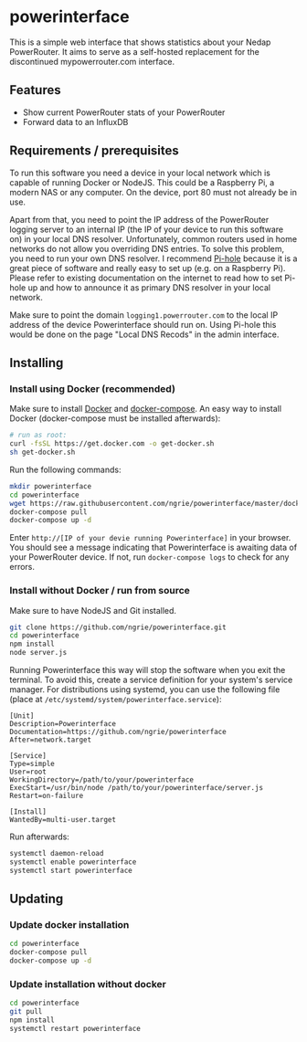 # powerinterface

This is a simple web interface that shows statistics about your Nedap PowerRouter. It aims to serve as a self-hosted replacement for the discontinued mypowerrouter.com interface.

## Features

- Show current PowerRouter stats of your PowerRouter
- Forward data to an InfluxDB

## Requirements / prerequisites

To run this software you need a device in your local network which is capable of running Docker or NodeJS. This could be a Raspberry Pi, a modern NAS or any computer. On the device, port 80 must not already be in use.

Apart from that, you need to point the IP address of the PowerRouter logging server to an internal IP (the IP of your device to run this software on) in your local DNS resolver. Unfortunately, common routers used in home networks do not allow you overriding DNS entries. To solve this problem, you need to run your own DNS resolver. I recommend [Pi-hole](https://pi-hole.net) because it is a great piece of software and really easy to set up (e.g. on a Raspberry Pi). Please refer to existing documentation on the internet to read how to set Pi-hole up and how to announce it as primary DNS resolver in your local network.

Make sure to point the domain `logging1.powerrouter.com` to the local IP address of the device Powerinterface should run on. Using Pi-hole this would be done on the page "Local DNS Recods" in the admin interface.

## Installing

### Install using Docker (recommended)

Make sure to install [Docker](https://docs.docker.com/engine/install/) and [docker-compose](https://docs.docker.com/compose/install/). An easy way to install Docker (docker-compose must be installed afterwards):

```bash
# run as root:
curl -fsSL https://get.docker.com -o get-docker.sh
sh get-docker.sh
```

Run the following commands:

```bash
mkdir powerinterface
cd powerinterface
wget https://raw.githubusercontent.com/ngrie/powerinterface/master/docker-compose.yml
docker-compose pull
docker-compose up -d
```

Enter `http://[IP of your devie running Powerinterface]` in your browser. You should see a message indicating that Powerinterface is awaiting data of your PowerRouter device. If not, run `docker-compose logs` to check for any errors.

### Install without Docker / run from source

Make sure to have NodeJS and Git installed.

```bash
git clone https://github.com/ngrie/powerinterface.git
cd powerinterface
npm install
node server.js
```

Running Powerinterface this way will stop the software when you exit the terminal. To avoid this, create a service definition for your system's service manager. For distributions using systemd, you can use the following file (place at `/etc/systemd/system/powerinterface.service`):

```
[Unit]
Description=Powerinterface
Documentation=https://github.com/ngrie/powerinterface
After=network.target

[Service]
Type=simple
User=root
WorkingDirectory=/path/to/your/powerinterface
ExecStart=/usr/bin/node /path/to/your/powerinterface/server.js
Restart=on-failure

[Install]
WantedBy=multi-user.target
```

Run afterwards:

```bash
systemctl daemon-reload
systemctl enable powerinterface
systemctl start powerinterface
```

## Updating

### Update docker installation

```bash
cd powerinterface
docker-compose pull
docker-compose up -d
```

### Update installation without docker

```bash
cd powerinterface
git pull
npm install
systemctl restart powerinterface
```
